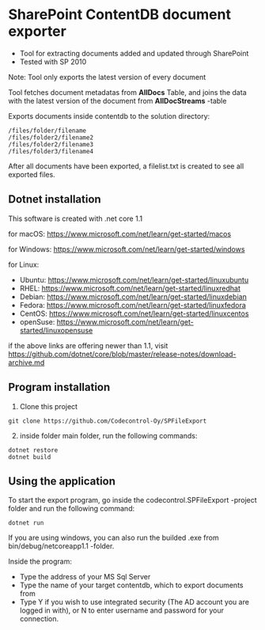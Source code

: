 ﻿# SharePoint ContentDB document exporter

* Tool for extracting documents added and updated through SharePoint
* Tested with SP 2010

Note: Tool only exports the latest version of every document

Tool fetches document metadatas from **AllDocs** Table, and joins the data with the latest version of the document from **AllDocStreams** -table

Exports documents inside contentdb to the solution directory:

```
/files/folder/filename
/files/folder2/filename2
/files/folder2/filename3
/files/folder3/filename4
```

After all documents have been exported, a filelist.txt is created to see all exported files.

## Dotnet installation

This software is created with .net core 1.1

for macOS: https://www.microsoft.com/net/learn/get-started/macos

for Windows: https://www.microsoft.com/net/learn/get-started/windows

for Linux: 
  * Ubuntu: https://www.microsoft.com/net/learn/get-started/linuxubuntu
  * RHEL: https://www.microsoft.com/net/learn/get-started/linuxredhat
  * Debian: https://www.microsoft.com/net/learn/get-started/linuxdebian
  * Fedora: https://www.microsoft.com/net/learn/get-started/linuxfedora
  * CentOS: https://www.microsoft.com/net/learn/get-started/linuxcentos
  * openSuse: https://www.microsoft.com/net/learn/get-started/linuxopensuse
  
if the above links are offering newer than 1.1, visit https://github.com/dotnet/core/blob/master/release-notes/download-archive.md



## Program installation

1. Clone this project
```
git clone https://github.com/Codecontrol-Oy/SPFileExport
```
2. inside folder main folder, run the following commands:
```
dotnet restore
dotnet build
```

## Using the application

To start the export program, go inside the codecontrol.SPFileExport -project folder and run the following command:
```
dotnet run
```
If you are using windows, you can also run the builded .exe from bin/debug/netcoreapp1.1 -folder.

Inside the program:
* Type the address of your MS Sql Server
* Type the name of your target contentdb, which to export documents from
* Type Y if you wish to use integrated security (The AD account you are logged in with), or N to enter username and password for your connection. 



